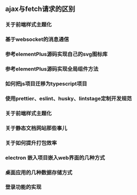 ## ajax与fetch请求的区别

### 关于前端样式主题化

### 基于websocket的消息通信
### 参考elementPlus源码实现自己的svg图标库
### 参考elementPlus源码实现全局组件方法
### 如何把js项目迁移为typescript项目
### 使用prettier、eslint、husky、lintstage定制开发规范
### 关于前端样式主题化
### 关于静态文档网站那些事儿
### 关于如何提升打包效率
### electron 嵌入项目嵌入web界面的几种方式

### 桌面应用的几种数据存储方式
### 登录功能的实现